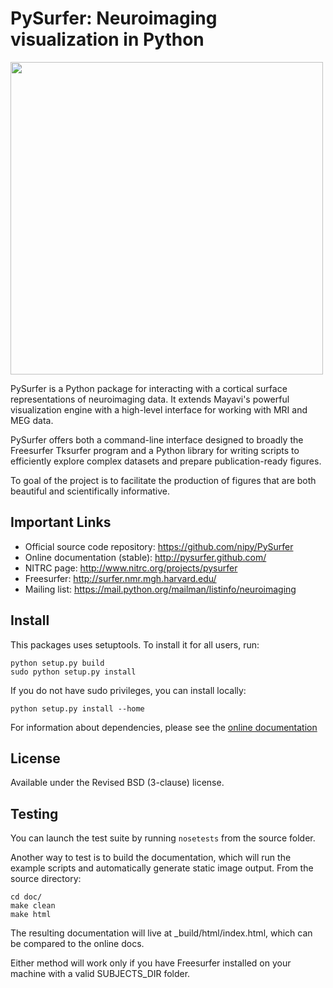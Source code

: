 PySurfer: Neuroimaging visualization in Python
==============================================

<img src=doc/logo_files/pysurfer_logo_small_crop.png width=500px style="horizontal-align:middle">

PySurfer is a Python package for interacting with a cortical surface
representations of neuroimaging data. It extends Mayavi's powerful
visualization engine with a high-level interface for working with MRI and MEG
data.

PySurfer offers both a command-line interface designed to broadly the
Freesurfer Tksurfer program and a Python library for writing scripts to
efficiently explore complex datasets and prepare publication-ready figures.

To goal of the project is to facilitate the production of figures that are both
beautiful and scientifically informative.

Important Links
---------------

- Official source code repository: https://github.com/nipy/PySurfer
- Online documentation (stable): http://pysurfer.github.com/
- NITRC page: http://www.nitrc.org/projects/pysurfer
- Freesurfer: http://surfer.nmr.mgh.harvard.edu/
- Mailing list: https://mail.python.org/mailman/listinfo/neuroimaging

Install
-------

This packages uses setuptools. To install it for all users, run:

    python setup.py build
    sudo python setup.py install

If you do not have sudo privileges, you can install locally:

    python setup.py install --home

For information about dependencies, please see the [online
documentation](http://pysurfer.github.com/install.html)

License
-------

Available under the Revised BSD (3-clause) license.

Testing
-------

You can launch the test suite by running `nosetests` from the source folder.

Another way to test is to build the documentation, which will run the example
scripts and automatically generate static image output. From the source
directory:

    cd doc/
    make clean
    make html

The resulting documentation will live at _build/html/index.html, which can be
compared to the online docs.

Either method will work only if you have Freesurfer installed on your machine
with a valid SUBJECTS\_DIR folder.
